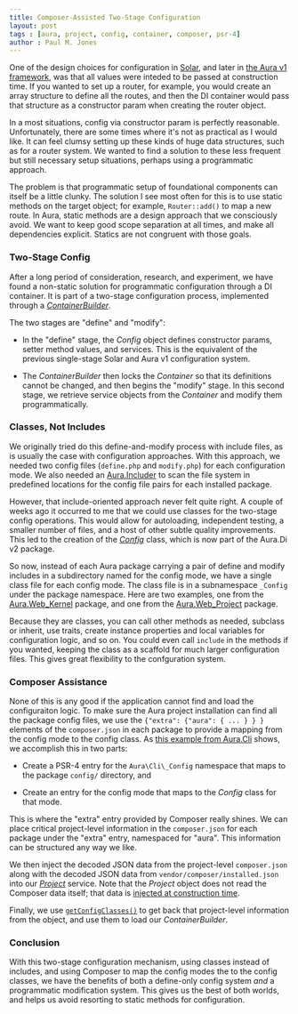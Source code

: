 ```yaml
---
title: Composer-Assisted Two-Stage Configuration
layout: post
tags : [aura, project, config, container, composer, psr-4]
author : Paul M. Jones
---
```


One of the design choices for configuration in [Solar](http://solarphp.com), and later in [the Aura v1 framework](http://auraphp.com/framework), was that all values were inteded to be passed at construction time. If you wanted to set up a router, for example, you would create an array structure to define all the routes, and then the DI container would pass that structure as a constructor param when creating the router object.

In a most situations, config via constructor param is perfectly reasonable.  Unfortunately, there are some times where it's not as practical as I would like. It can feel clumsy setting up these kinds of huge data structures, such as for a router system. We wanted to find a solution to these less frequent but still necessary setup situations, perhaps using a programmatic approach.

The problem is that programmatic setup of foundational components can itself be a little clunky. The solution I see most often for this is to use static methods on the target object; for example, `Router::add()` to map a new route. In Aura, static methods are a design approach that we consciously avoid. We want to keep good scope separation at all times, and make all dependencies explicit. Statics are not congruent with those goals.

### Two-Stage Config

After a long period of consideration, research, and experiment, we have found a non-static solution for programmatic configuration through a DI container. It is part of a two-stage configuration process, implemented through a [_ContainerBuilder_](https://github.com/auraphp/Aura.Di/blob/develop-2/src/ContainerBuilder.php).

The two stages are "define" and "modify":

- In the "define" stage, the _Config_ object defines constructor params, setter method values, and services. This is the equivalent of the previous single-stage Solar and Aura v1 configuration system.

- The _ContainerBuilder_ then locks the _Container_ so that its definitions cannot be changed, and then begins the "modify" stage. In this second stage, we retrieve service objects from the _Container_ and modify them programmatically.

### Classes, Not Includes

We originally tried do this define-and-modify process with include files, as is usually the case with configuration approaches. With this approach, we needed two config files (`define.php` and `modify.php`) for each configuration mode. We also needed an [Aura.Includer](https://github.com/auraphp/Aura.Includer) to scan the file system in predefined locations for the config file pairs for each installed package.

However, that include-oriented approach never felt quite right. A couple of weeks ago it occurred to me that we could use classes for the two-stage config operations. This would allow for autoloading, independent testing, a smaller number of files, and a host of other subtle quality improvements. This led to the creation of the [_Config_](https://github.com/auraphp/Aura.Di/blob/develop-2/src/Config.php) class, which is now part of the Aura.Di v2 package.

So now, instead of each Aura package carrying a pair of define and modify includes in a subdirectory named for the config mode, we have a single class file for each config mode. The class file is in a subnamespace `_Config` under the package namespace. Here are two examples, one from the [Aura.Web_Kernel](https://github.com/auraphp/Aura.Web_Kernel/blob/develop-2/config/Common.php) package, and one from the [Aura.Web_Project](https://github.com/auraphp/Aura.Web_Kernel/blob/develop-2/config/Common.php) package.

Because they are classes, you can call other methods as needed, subclass or inherit, use traits, create instance properties and local variables for configuration logic, and so on. You could even call `include` in the methods if you wanted, keeping the class as a scaffold for much larger configuration files. This gives great flexibility to the confguration system.

### Composer Assistance

None of this is any good if the application cannot find and load the configuraiton logic.  To make sure the Aura project installation can find all the package config files, we use the `{"extra": {"aura": { ... } } }` elements of the `composer.json` in each package to provide a mapping from the config mode to the config class. As [this example from Aura.Cli](https://github.com/auraphp/Aura.Cli/blob/develop-2/composer.json#L24-L40) shows, we accomplish this in two parts:

- Create a PSR-4 entry for the `Aura\Cli\_Config` namespace that maps to the package `config/` directory, and

- Create an entry for the config mode that maps to the _Config_ class for that mode.

This is where the "extra" entry provided by Composer really shines. We can place critical project-level information in the `composer.json` for each package under the "extra" entry, namespaced for "aura". This information can be structured any way we like.

We then inject the decoded JSON data from the project-level `composer.json` along with the decoded JSON data from `vendor/composer/installed.json` into our [_Project_](https://github.com/auraphp/Aura.Project_Kernel/blob/develop-2/src/Project.php) service. Note that the _Project_ object does not read the Composer data itself; that data is [injected at construction time](https://github.com/auraphp/Aura.Project_Kernel/blob/develop-2/src/Factory.php).

Finally, we use [`getConfigClasses()`](https://github.com/auraphp/Aura.Project_Kernel/blob/develop-2/src/Project.php#L155-L162) to get back that project-level information from the object, and use them to load our _ContainerBuilder_.

### Conclusion

With this two-stage configuration mechanism, using classes instead of includes, and using Composer to map the config modes the to the config classes, we have the benefits of both a define-only config system *and* a programmatic modification system. This gives us the best of both worlds, and helps us avoid resorting to static methods for configuration.

